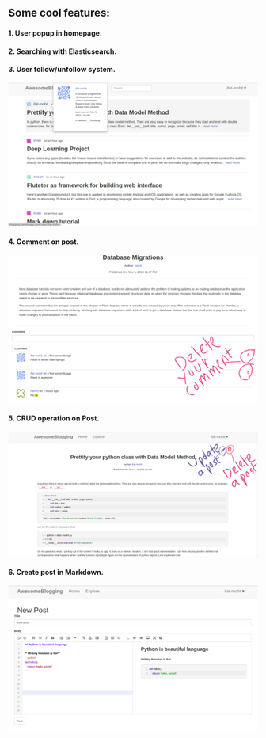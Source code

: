 ## Some cool features:

#### 1. User popup in homepage.
#### 2. Searching with Elasticsearch.
#### 3. User follow/unfollow system.

<img src="assests/home_page.png"> 


#### 4. Comment on post.

<img src="assests/comment.png"> 


#### 5. CRUD operation on Post.

<img src="assests/post_delete.png"> 


#### 6. Create post in Markdown.

<img src="assests/create_post.png"> 


